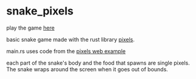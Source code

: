 # snake_pixels
play the game [here](https://noamzeise.itch.io/snake-pixels)

basic snake game made with the rust library [pixels](https://crates.io/crates/pixels).

main.rs uses code from the [pixels web example](https://github.com/parasyte/pixels/tree/main/examples/minimal-web)

each part of the snake's body and the food that spawns are single pixels. The snake wraps around the screen when it goes out of bounds.
